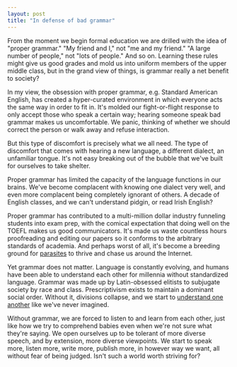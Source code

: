 ```yaml
---
layout: post
title: "In defense of bad grammar"
---
```

From the moment we begin formal education we are drilled with the idea of "proper grammar."
"My friend and I," not "me and my friend."
"A large number of people," not "lots of people."
And so on.
Learning these rules might give us good grades and mold us into uniform members of the upper middle class, but in the grand view of things, is grammar really a net benefit to society?

In my view, the obsession with proper grammar, e.g. Standard American English, has created a hyper-curated environment in which everyone acts the same way in order to fit in. It's molded our fight-or-flight response to only accept those who speak a certain way; hearing someone speak bad grammar makes us uncomfortable. We panic, thinking of whether we should correct the person or walk away and refuse interaction.

But this type of discomfort is precisely what we all need. The type of discomfort that comes with hearing a new language, a different dialect, an unfamiliar tongue. It's not easy breaking out of the bubble that we've built for ourselves to take shelter.

Proper grammar has limited the capacity of the language functions in our brains. We've become complacent with knowing one dialect very well, and even more complacent being completely ignorant of others. A decade of English classes, and we can't understand pidgin, or read Irish English?

Proper grammar has contributed to a multi-million dollar industry funneling students into exam prep, with the comical expectation that doing well on the TOEFL makes us good communicators. It's made us waste countless hours proofreading and editing our papers so it conforms to the arbitrary standards of academia. And perhaps worst of all, it's become a breeding ground for [parasites](https://en.wikipedia.org/wiki/Grammarly) to thrive and chase us around the Internet.

Yet grammar does not matter. Language is constantly evolving, and humans have been able to understand each other for millennia without standardized language. Grammar was made up by Latin-obsessed elitists to subjugate society by race and class. Prescriptivism exists to maintain a dominant social order. Without it, divisions collapse, and we start to [understand one another](https://en.wikipedia.org/wiki/Comparison_of_Danish,_Norwegian_and_Swedish#Mutual_intelligibility) like we've never imagined.

Without grammar, we are forced to listen to and learn from each other, just like how we try to comprehend babies even when we're not sure what they're saying. We open ourselves up to be tolerant of more diverse speech, and by extension, more diverse viewpoints. We start to speak more, listen more, write more, publish more, in however way we want, all without fear of being judged. Isn't such a world worth striving for?
